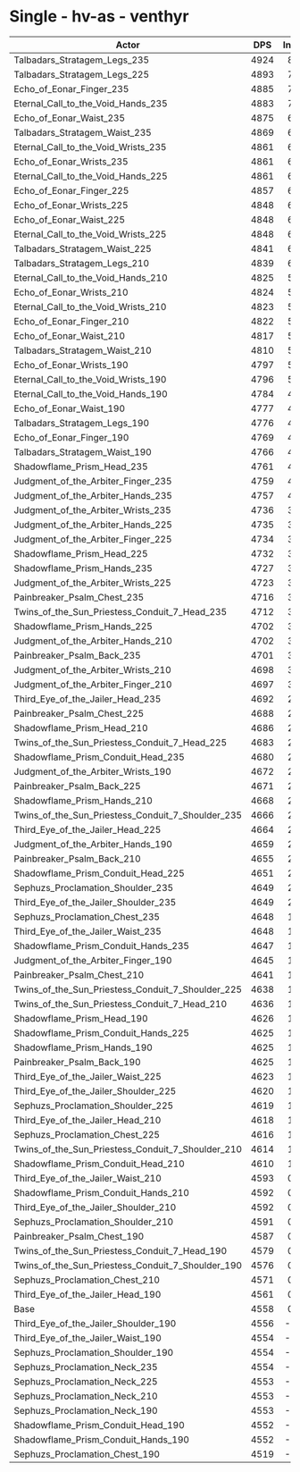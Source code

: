 # Single - hv-as - venthyr
| Actor | DPS | Increase |
|---|:---:|:---:|
|Talbadars_Stratagem_Legs_235|4924|8.03%|
|Talbadars_Stratagem_Legs_225|4893|7.35%|
|Echo_of_Eonar_Finger_235|4885|7.17%|
|Eternal_Call_to_the_Void_Hands_235|4883|7.14%|
|Echo_of_Eonar_Waist_235|4875|6.94%|
|Talbadars_Stratagem_Waist_235|4869|6.81%|
|Eternal_Call_to_the_Void_Wrists_235|4861|6.66%|
|Echo_of_Eonar_Wrists_235|4861|6.64%|
|Eternal_Call_to_the_Void_Hands_225|4861|6.64%|
|Echo_of_Eonar_Finger_225|4857|6.57%|
|Echo_of_Eonar_Wrists_225|4848|6.37%|
|Echo_of_Eonar_Waist_225|4848|6.37%|
|Eternal_Call_to_the_Void_Wrists_225|4848|6.37%|
|Talbadars_Stratagem_Waist_225|4841|6.21%|
|Talbadars_Stratagem_Legs_210|4839|6.17%|
|Eternal_Call_to_the_Void_Hands_210|4825|5.86%|
|Echo_of_Eonar_Wrists_210|4824|5.84%|
|Eternal_Call_to_the_Void_Wrists_210|4823|5.81%|
|Echo_of_Eonar_Finger_210|4822|5.78%|
|Echo_of_Eonar_Waist_210|4817|5.68%|
|Talbadars_Stratagem_Waist_210|4810|5.53%|
|Echo_of_Eonar_Wrists_190|4797|5.25%|
|Eternal_Call_to_the_Void_Wrists_190|4796|5.22%|
|Eternal_Call_to_the_Void_Hands_190|4784|4.95%|
|Echo_of_Eonar_Waist_190|4777|4.80%|
|Talbadars_Stratagem_Legs_190|4776|4.77%|
|Echo_of_Eonar_Finger_190|4769|4.64%|
|Talbadars_Stratagem_Waist_190|4766|4.56%|
|Shadowflame_Prism_Head_235|4761|4.46%|
|Judgment_of_the_Arbiter_Finger_235|4759|4.40%|
|Judgment_of_the_Arbiter_Hands_235|4757|4.36%|
|Judgment_of_the_Arbiter_Wrists_235|4736|3.90%|
|Judgment_of_the_Arbiter_Hands_225|4735|3.87%|
|Judgment_of_the_Arbiter_Finger_225|4734|3.85%|
|Shadowflame_Prism_Head_225|4732|3.82%|
|Shadowflame_Prism_Hands_235|4727|3.70%|
|Judgment_of_the_Arbiter_Wrists_225|4723|3.62%|
|Painbreaker_Psalm_Chest_235|4716|3.46%|
|Twins_of_the_Sun_Priestess_Conduit_7_Head_235|4712|3.38%|
|Shadowflame_Prism_Hands_225|4702|3.17%|
|Judgment_of_the_Arbiter_Hands_210|4702|3.15%|
|Painbreaker_Psalm_Back_235|4701|3.13%|
|Judgment_of_the_Arbiter_Wrists_210|4698|3.07%|
|Judgment_of_the_Arbiter_Finger_210|4697|3.05%|
|Third_Eye_of_the_Jailer_Head_235|4692|2.94%|
|Painbreaker_Psalm_Chest_225|4688|2.86%|
|Shadowflame_Prism_Head_210|4686|2.82%|
|Twins_of_the_Sun_Priestess_Conduit_7_Head_225|4683|2.75%|
|Shadowflame_Prism_Conduit_Head_235|4680|2.68%|
|Judgment_of_the_Arbiter_Wrists_190|4672|2.50%|
|Painbreaker_Psalm_Back_225|4671|2.48%|
|Shadowflame_Prism_Hands_210|4668|2.42%|
|Twins_of_the_Sun_Priestess_Conduit_7_Shoulder_235|4666|2.38%|
|Third_Eye_of_the_Jailer_Head_225|4664|2.32%|
|Judgment_of_the_Arbiter_Hands_190|4659|2.21%|
|Painbreaker_Psalm_Back_210|4655|2.12%|
|Shadowflame_Prism_Conduit_Head_225|4651|2.04%|
|Sephuzs_Proclamation_Shoulder_235|4649|2.00%|
|Third_Eye_of_the_Jailer_Shoulder_235|4649|2.00%|
|Sephuzs_Proclamation_Chest_235|4648|1.98%|
|Third_Eye_of_the_Jailer_Waist_235|4648|1.97%|
|Shadowflame_Prism_Conduit_Hands_235|4647|1.94%|
|Judgment_of_the_Arbiter_Finger_190|4645|1.91%|
|Painbreaker_Psalm_Chest_210|4641|1.82%|
|Twins_of_the_Sun_Priestess_Conduit_7_Shoulder_225|4638|1.76%|
|Twins_of_the_Sun_Priestess_Conduit_7_Head_210|4636|1.70%|
|Shadowflame_Prism_Head_190|4626|1.50%|
|Shadowflame_Prism_Conduit_Hands_225|4625|1.48%|
|Shadowflame_Prism_Hands_190|4625|1.47%|
|Painbreaker_Psalm_Back_190|4625|1.47%|
|Third_Eye_of_the_Jailer_Waist_225|4623|1.43%|
|Third_Eye_of_the_Jailer_Shoulder_225|4620|1.35%|
|Sephuzs_Proclamation_Shoulder_225|4619|1.33%|
|Third_Eye_of_the_Jailer_Head_210|4618|1.32%|
|Sephuzs_Proclamation_Chest_225|4616|1.27%|
|Twins_of_the_Sun_Priestess_Conduit_7_Shoulder_210|4614|1.22%|
|Shadowflame_Prism_Conduit_Head_210|4610|1.14%|
|Third_Eye_of_the_Jailer_Waist_210|4593|0.77%|
|Shadowflame_Prism_Conduit_Hands_210|4592|0.75%|
|Third_Eye_of_the_Jailer_Shoulder_210|4592|0.75%|
|Sephuzs_Proclamation_Shoulder_210|4591|0.72%|
|Painbreaker_Psalm_Chest_190|4587|0.64%|
|Twins_of_the_Sun_Priestess_Conduit_7_Head_190|4579|0.47%|
|Twins_of_the_Sun_Priestess_Conduit_7_Shoulder_190|4576|0.39%|
|Sephuzs_Proclamation_Chest_210|4571|0.29%|
|Third_Eye_of_the_Jailer_Head_190|4561|0.07%|
|Base|4558|0.00%|
|Third_Eye_of_the_Jailer_Shoulder_190|4556|-0.05%|
|Third_Eye_of_the_Jailer_Waist_190|4554|-0.08%|
|Sephuzs_Proclamation_Shoulder_190|4554|-0.09%|
|Sephuzs_Proclamation_Neck_235|4554|-0.09%|
|Sephuzs_Proclamation_Neck_225|4553|-0.10%|
|Sephuzs_Proclamation_Neck_210|4553|-0.11%|
|Sephuzs_Proclamation_Neck_190|4553|-0.12%|
|Shadowflame_Prism_Conduit_Head_190|4552|-0.12%|
|Shadowflame_Prism_Conduit_Hands_190|4552|-0.13%|
|Sephuzs_Proclamation_Chest_190|4519|-0.85%|
